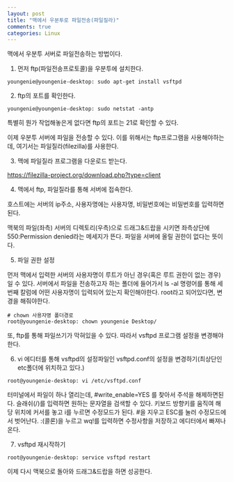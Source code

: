 ```yaml
---
layout: post
title: "맥에서 우분투로 파일전송(파일질라)"
comments: true
categories: Linux
---
```


맥에서 우분투 서버로 파일전송하는 방법이다. 

1. 먼저 ftp(파일전송프로토콜)을 우분투에 설치한다.
~~~
youngenie@youngenie-desktop: sudo apt-get install vsftpd
~~~

2. ftp의 포트를 확인한다.
~~~
youngenie@youngenie-desktop: sudo netstat -antp
~~~
특별히 뭔가 작업해놓은게 없다면 ftp의 포트는 21로 확인할 수 있다.

이제 우분투 서버에 파일을 전송할 수 있다. 이를 위해서는 ftp프로그램을 사용해야하는데, 여기서는 파일질라(filezilla)를 사용한다.

3. 맥에 파일질라 프로그램을 다운로드 받는다.

https://filezilla-project.org/download.php?type=client


4. 맥에서 ftp, 파일질라를 통해 서버에 접속한다.

호스트에는 서버의 ip주소, 사용자명에는 사용자명, 비밀번호에는 비밀번호를 입력하면 된다.

맥북의 파일(좌측) 서버의 디렉토리(우측)으로 드래그&드랍을 시키면 좌측상단에 550:Permission denied라는 메세지가 뜬다. 파일을 서버에 올릴 권한이 없다는 뜻이다.

5. 파일 권한 설정

먼저 맥에서 입력한 서버의 사용자명이 루트가 아닌 경우(혹은 루트 권한이 없는 경우)일 수 있다. 서버에서 파일을 전송하고자 하는 폴더에 들어가서 ls -al 명령어를 통해 세번째 칼럼에 어떤 사용자명이 입력되어 있는지 확인해야한다. root라고 되어있다면, 변경을 해줘야한다.

~~~
# chown 사용자명 폴더경로
root@youngenie-desktop: chown youngenie Desktop/
~~~

또, ftp를 통해 파일쓰기가 막혀있을 수 있다. 따라서 vsftpd 프로그램 설정을 변경해야한다. 

6. vi 에디터를 통해 vsftpd의 설정파일인 vsftpd.conf의 설정을 변경하기(최상단인 etc폴더에 위치하고 있다.)

~~~
root@youngenie-desktop: vi /etc/vsftpd.conf
~~~

터미널에서 파일이 하나 열리는데, #write_enable=YES 를 찾아서 주석을 해제하면된다.
슬래쉬(/)를 입력하면 원하는 문자열을 검색할 수 있다. 키보드 방향키를 움직여 해당 위치에 커서를 놓고 i를 누르면 수정모드가 된다.
#을 지우고 ESC를 눌러 수정모드에서 벗어난다. :(콜론)을 누르고 wq!를 입력하면 수정사항을 저장하고 에디터에서 빠져나온다.

7. vsftpd 재시작하기
~~~
root@youngenie-desktop: service vsftpd restart
~~~

이제 다시 맥북으로 돌아와 드래그&드랍을 하면 성공한다.


